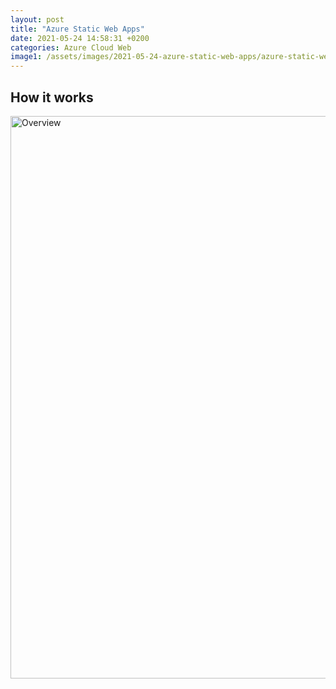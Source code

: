 ```yaml
---
layout: post
title: "Azure Static Web Apps"
date: 2021-05-24 14:58:31 +0200
categories: Azure Cloud Web
image1: /assets/images/2021-05-24-azure-static-web-apps/azure-static-web-apps-overview.png
---
```


## How it works

<img src="{{ page.image1 | relative_url }}" alt="Overview" width="900"/>


